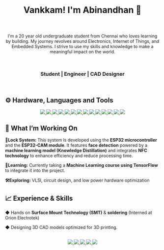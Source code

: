 <!--Title-->
#  <p align=center>Vankkam! I'm Abinandhan 🙏</p>

<!--body-->

<br>
<p align="center">I'm a 20 year old undergraduate student from Chennai who loves learning by building. My journey revolves around Electronics, Internet of Things, and Embedded Systems. I strive to use my skills and knowledge to make a meaningful impact on the world.</p>

<br>

<!--Horizontal Scrolling-->
### <p align=center>Student | Engineer | CAD Designer</p>

<br>

## ⚙️ Hardware, Languages and Tools

<p align="center">
  <a href=" "><img src="https://img.shields.io/badge/espressif-E7352C.svg?style=for-the-badge&logo=espressif&logoColor=white">
  <img src="https://img.shields.io/badge/-Arduino-00979D?style=for-the-badge&logo=Arduino&logoColor=white">
  <img src="https://img.shields.io/badge/python-3670A0?style=for-the-badge&logo=python&logoColor=ffdd54">
  <img src="https://img.shields.io/badge/c-%2300599C.svg?style=for-the-badge&logo=c&logoColor=white">
  <img src="https://img.shields.io/badge/c++-%2300599C.svg?style=for-the-badge&logo=c%2B%2B&logoColor=white">
  <img src="https://img.shields.io/badge/java-%23ED8B00.svg?style=for-the-badge&logo=openjdk&logoColor=white">
  <img src="https://img.shields.io/badge/html5-%23E34F26.svg?style=for-the-badge&logo=html5&logoColor=white">
  <img src="https://img.shields.io/badge/bash_script-%23121011.svg?style=for-the-badge&logo=gnu-bash&logoColor=white">
  <img src="https://img.shields.io/badge/Linux-FCC624?style=for-the-badge&logo=linux&logoColor=black">
  <img src="https://img.shields.io/badge/mysql-4479A1.svg?style=for-the-badge&logo=mysql&logoColor=white">
  <img src="https://img.shields.io/badge/git-%23F05033.svg?style=for-the-badge&logo=git&logoColor=white">
  <img src="https://img.shields.io/badge/github-%23121011.svg?style=for-the-badge&logo=github&logoColor=white">
  <img src="https://img.shields.io/badge/TensorFlow-%23FF6F00.svg?style=for-the-badge&logo=TensorFlow&logoColor=white">
  <img src="https://img.shields.io/badge/cuda-000000.svg?style=for-the-badge&logo=nVIDIA&logoColor=green">
  </a>
</p>



## 🔬 What I’m Working On
<p align="center"> 

**🔐Lock System:** This system is developed using the **ESP32 microcontroller** and the **ESP32-CAM module**. It features **face detection** powered by a **machine learning model (Knowledge Distillation)** and integrates **NFC technology** to enhance efficiency and reduce processing time.

**📝Learning:** Currently taking a **Machine Learning course using TensorFlow** to integrate it into the project.

**🛠️Exploring:** VLSI, circuit design, and low power hardware optimization

</p>

## 📈 Experience & Skills

◆ Hands on **Surface Mount Technology (SMT)** & **soldering** (Interned at Orion Electrotek)

◆ Designing 3D CAD models optimized for 3D printing.
<br><br>

<p align="center">
  <a href="mailto:abinandhankailasam@gmail.com">
    <img src="https://img.shields.io/badge/Gmail-D14836?style=for-the-badge&logo=gmail&logoColor=white">
  </a>
  <a href="https://www.linkedin.com/in/abinandhank/">
    <img src="https://img.shields.io/badge/linkedin-%230077B5.svg?style=for-the-badge&logo=linkedin&logoColor=white">
  </a>
  <a href="https://x.com/abixxzzz">
    <img src="https://img.shields.io/badge/X-%23000000.svg?style=for-the-badge&logo=X&logoColor=white">
  </a>
  <a href="https://abinandhankailasam.medium.com">
    <img src="https://img.shields.io/badge/Medium-12100E?style=for-the-badge&logo=medium&logoColor=white">
  </a>
  <a href="https://instagram.com/abinandhan._">
    <img src="https://img.shields.io/badge/Instagram-%23E4405F.svg?style=for-the-badge&logo=Instagram&logoColor=white">
  </a>
</p>
